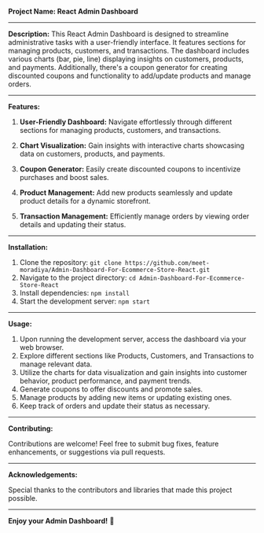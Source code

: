 **Project Name: React Admin Dashboard**

---

**Description:**
This React Admin Dashboard is designed to streamline administrative tasks with a user-friendly interface. It features sections for managing products, customers, and transactions. The dashboard includes various charts (bar, pie, line) displaying insights on customers, products, and payments. Additionally, there's a coupon generator for creating discounted coupons and functionality to add/update products and manage orders.

---

**Features:**

1. **User-Friendly Dashboard:** Navigate effortlessly through different sections for managing products, customers, and transactions.

2. **Chart Visualization:** Gain insights with interactive charts showcasing data on customers, products, and payments.

3. **Coupon Generator:** Easily create discounted coupons to incentivize purchases and boost sales.

4. **Product Management:** Add new products seamlessly and update product details for a dynamic storefront.

5. **Transaction Management:** Efficiently manage orders by viewing order details and updating their status.

---

**Installation:**

1. Clone the repository: `git clone https://github.com/meet-moradiya/Admin-Dashboard-For-Ecommerce-Store-React.git`
2. Navigate to the project directory: `cd Admin-Dashboard-For-Ecommerce-Store-React`
3. Install dependencies: `npm install`
4. Start the development server: `npm start`

---

**Usage:**

1. Upon running the development server, access the dashboard via your web browser.
2. Explore different sections like Products, Customers, and Transactions to manage relevant data.
3. Utilize the charts for data visualization and gain insights into customer behavior, product performance, and payment trends.
4. Generate coupons to offer discounts and promote sales.
5. Manage products by adding new items or updating existing ones.
6. Keep track of orders and update their status as necessary.

---

**Contributing:**

Contributions are welcome! Feel free to submit bug fixes, feature enhancements, or suggestions via pull requests.

---


**Acknowledgements:**

Special thanks to the contributors and libraries that made this project possible.

---


**Enjoy your Admin Dashboard!** 🚀
